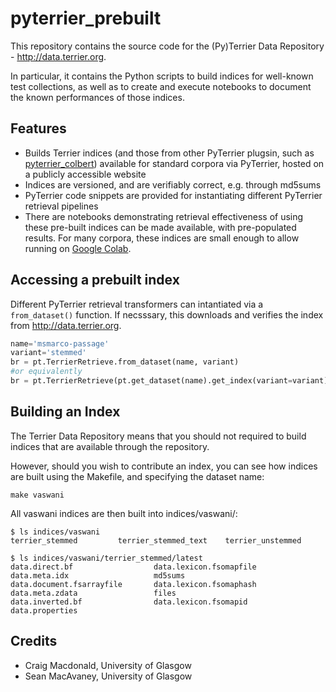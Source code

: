 # pyterrier_prebuilt

This repository contains the source code for the (Py)Terrier Data Repository - http://data.terrier.org.

In particular, it contains the Python scripts to build indices for well-known test collections, as well as to create and execute notebooks to document the known performances of those indices.

## Features

 - Builds Terrier indices (and those from other PyTerrier plugsin, such as [pyterrier_colbert](https://github.com/terrierteam/pyterrier_colbert)) available for standard corpora via PyTerrier, hosted on a publicly accessible website
 - Indices are versioned, and are verifiably correct, e.g. through md5sums
 - PyTerrier code snippets are provided for instantiating different PyTerrier retrieval pipelines
 - There are notebooks demonstrating retrieval effectiveness of using these pre-built indices can be made available, with pre-populated results. For many corpora, these indices are small enough to allow running on [Google Colab](https://colab.research.google.com/).

## Accessing a prebuilt index

Different PyTerrier retrieval transformers can intantiated via a `from_dataset()` function. If necsssary, this downloads and verifies the index from http://data.terrier.org.

```python
name='msmarco-passage'
variant='stemmed'
br = pt.TerrierRetrieve.from_dataset(name, variant)
#or equivalently
br = pt.TerrierRetrieve(pt.get_dataset(name).get_index(variant=variant))
```

## Building an Index

The Terrier Data Repository means that you should not required to build indices that are available through the repository. 

However, should you wish to contribute an index, you can see how indices are built using the Makefile, and specifying the dataset name:

```shell
make vaswani
```

All vaswani indices are then built into indices/vaswani/:
```shell
$ ls indices/vaswani 
terrier_stemmed         terrier_stemmed_text    terrier_unstemmed

$ ls indices/vaswani/terrier_stemmed/latest
data.direct.bf                  data.lexicon.fsomapfile         data.meta.idx                   md5sums
data.document.fsarrayfile       data.lexicon.fsomaphash         data.meta.zdata                 files
data.inverted.bf                data.lexicon.fsomapid           data.properties
```


## Credits

 - Craig Macdonald, University of Glasgow
 - Sean MacAvaney, University of Glasgow
